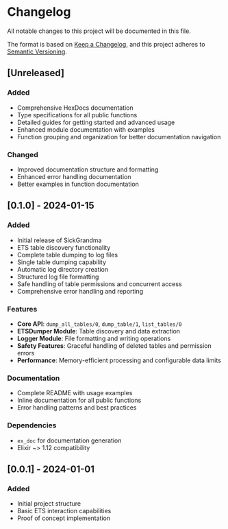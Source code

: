 # Changelog

All notable changes to this project will be documented in this file.

The format is based on [Keep a Changelog](https://keepachangelog.com/en/1.0.0/),
and this project adheres to [Semantic Versioning](https://semver.org/spec/v2.0.0.html).

## [Unreleased]

### Added
- Comprehensive HexDocs documentation
- Type specifications for all public functions
- Detailed guides for getting started and advanced usage
- Enhanced module documentation with examples
- Function grouping and organization for better documentation navigation

### Changed
- Improved documentation structure and formatting
- Enhanced error handling documentation
- Better examples in function documentation

## [0.1.0] - 2024-01-15

### Added
- Initial release of SickGrandma
- ETS table discovery functionality
- Complete table dumping to log files
- Single table dumping capability
- Automatic log directory creation
- Structured log file formatting
- Safe handling of table permissions and concurrent access
- Comprehensive error handling and reporting

### Features
- **Core API**: `dump_all_tables/0`, `dump_table/1`, `list_tables/0`
- **ETSDumper Module**: Table discovery and data extraction
- **Logger Module**: File formatting and writing operations
- **Safety Features**: Graceful handling of deleted tables and permission errors
- **Performance**: Memory-efficient processing and configurable data limits

### Documentation
- Complete README with usage examples
- Inline documentation for all public functions
- Error handling patterns and best practices

### Dependencies
- `ex_doc` for documentation generation
- Elixir ~> 1.12 compatibility

## [0.0.1] - 2024-01-01

### Added
- Initial project structure
- Basic ETS interaction capabilities
- Proof of concept implementation